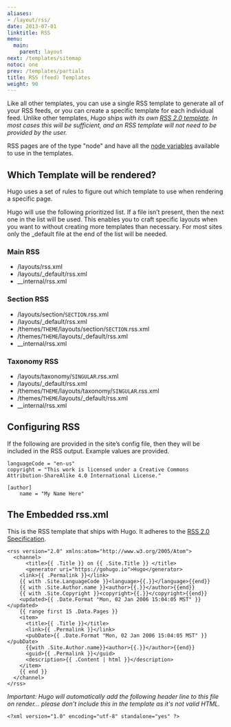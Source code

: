 ```yaml
---
aliases:
- /layout/rss/
date: 2013-07-01
linktitle: RSS
menu:
  main:
    parent: layout
next: /templates/sitemap
notoc: one
prev: /templates/partials
title: RSS (feed) Templates
weight: 90
---
```


Like all other templates, you can use a single RSS template to generate
all of your RSS feeds, or you can create a specific template for each
individual feed. Unlike other templates, *Hugo ships with its own
[RSS 2.0 template](#the-embedded-rss-xml:eceb479b7b3b2077408a2878a29e1320).
In most cases this will be sufficient, and an RSS
template will not need to be provided by the user.*

RSS pages are of the type "node" and have all the [node
variables](/layout/variables/) available to use in the templates.


## Which Template will be rendered?
Hugo uses a set of rules to figure out which template to use when
rendering a specific page.

Hugo will use the following prioritized list. If a file isn’t present,
then the next one in the list will be used. This enables you to craft
specific layouts when you want to without creating more templates
than necessary. For most sites only the \_default file at the end of
the list will be needed.

### Main RSS

* /layouts/rss.xml
* /layouts/\_default/rss.xml
* \__internal/rss.xml

### Section RSS

* /layouts/section/`SECTION`.rss.xml
* /layouts/\_default/rss.xml
* /themes/`THEME`/layouts/section/`SECTION`.rss.xml
* /themes/`THEME`/layouts/\_default/rss.xml
* \__internal/rss.xml

### Taxonomy RSS

* /layouts/taxonomy/`SINGULAR`.rss.xml
* /layouts/\_default/rss.xml
* /themes/`THEME`/layouts/taxonomy/`SINGULAR`.rss.xml
* /themes/`THEME`/layouts/\_default/rss.xml
* \__internal/rss.xml


## Configuring RSS

If the following are provided in the site’s config file, then they
will be included in the RSS output. Example values are provided.

    languageCode = "en-us"
    copyright = "This work is licensed under a Creative Commons Attribution-ShareAlike 4.0 International License."

    [author]
        name = "My Name Here"


## The Embedded rss.xml
This is the RSS template that ships with Hugo. It adheres to the
[RSS 2.0 Specification][RSS 2.0].

    <rss version="2.0" xmlns:atom="http://www.w3.org/2005/Atom">
      <channel>
          <title>{{ .Title }} on {{ .Site.Title }} </title>
          <generator uri="https://gohugo.io">Hugo</generator>
        <link>{{ .Permalink }}</link>
        {{ with .Site.LanguageCode }}<language>{{.}}</language>{{end}}
        {{ with .Site.Author.name }}<author>{{.}}</author>{{end}}
        {{ with .Site.Copyright }}<copyright>{{.}}</copyright>{{end}}
        <updated>{{ .Date.Format "Mon, 02 Jan 2006 15:04:05 MST" }}</updated>
        {{ range first 15 .Data.Pages }}
        <item>
          <title>{{ .Title }}</title>
          <link>{{ .Permalink }}</link>
          <pubDate>{{ .Date.Format "Mon, 02 Jan 2006 15:04:05 MST" }}</pubDate>
          {{with .Site.Author.name}}<author>{{.}}</author>{{end}}
          <guid>{{ .Permalink }}</guid>
          <description>{{ .Content | html }}</description>
        </item>
        {{ end }}
      </channel>
    </rss>

*Important: Hugo will automatically add the following header line to this file
on render… please don't include this in the template as it's not valid HTML.*

    <?xml version="1.0" encoding="utf-8" standalone="yes" ?>


[RSS 2.0]: http://cyber.law.harvard.edu/rss/rss.html "RSS 2.0 Specification"
